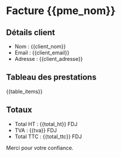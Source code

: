 # Facture {{pme_nom}}

## Détails client
- Nom : {{client_nom}}
- Email : {{client_email}}
- Adresse : {{client_adresse}}

## Tableau des prestations
{{table_items}}

## Totaux
- Total HT : {{total_ht}} FDJ
- TVA : {{tva}} FDJ
- Total TTC : {{total_ttc}} FDJ

Merci pour votre confiance.

